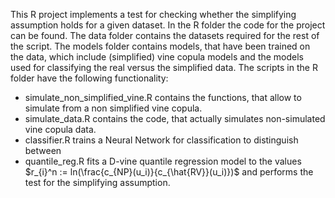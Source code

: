 This R project implements a test for checking whether the simplifying assumption holds for a given dataset.
In the R folder the code for the project can be found. 
The data folder contains the datasets required for the rest of the script. 
The models folder contains models, that have been trained on the data, which include (simplified) vine copula models and the models used for classifying the real versus the simplified data.
The scripts in the R folder have the following functionality:
 - simulate_non_simplified_vine.R contains the functions, that allow to simulate from a non simplified vine copula.
 - simulate_data.R contains the code, that actually simulates non-simulated vine copula data.
 - classifier.R trains a Neural Network for classification to distinguish between
 - quantile_reg.R fits a D-vine quantile regression model to the values $r_{i}^n := ln(\frac{c_{NP}(u_i)}{c_{\hat{RV}}(u_i)})$ and performs the test for the simplifying assumption.
